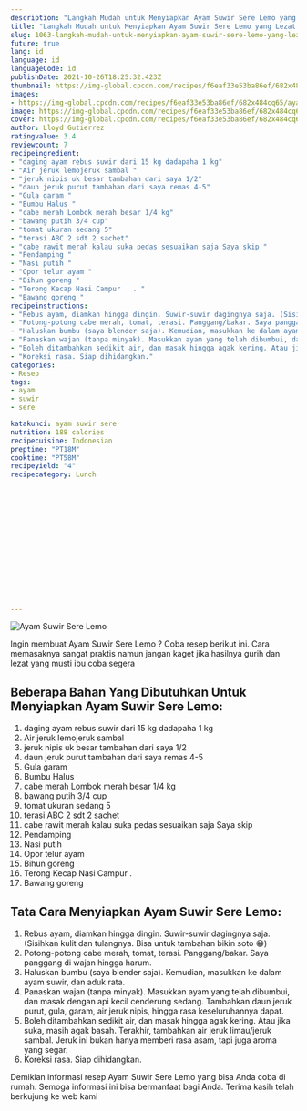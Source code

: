 ```yaml
---
description: "Langkah Mudah untuk Menyiapkan Ayam Suwir Sere Lemo yang Lezat Sekali"
title: "Langkah Mudah untuk Menyiapkan Ayam Suwir Sere Lemo yang Lezat Sekali"
slug: 1063-langkah-mudah-untuk-menyiapkan-ayam-suwir-sere-lemo-yang-lezat-sekali
future: true
lang: id
language: id
languageCode: id
publishDate: 2021-10-26T18:25:32.423Z 
thumbnail: https://img-global.cpcdn.com/recipes/f6eaf33e53ba86ef/682x484cq65/ayam-suwir-sere-lemo-foto-resep-utama.png
images:
- https://img-global.cpcdn.com/recipes/f6eaf33e53ba86ef/682x484cq65/ayam-suwir-sere-lemo-foto-resep-utama.png
image: https://img-global.cpcdn.com/recipes/f6eaf33e53ba86ef/682x484cq65/ayam-suwir-sere-lemo-foto-resep-utama.png
cover: https://img-global.cpcdn.com/recipes/f6eaf33e53ba86ef/682x484cq65/ayam-suwir-sere-lemo-foto-resep-utama.png
author: Lloyd Gutierrez
ratingvalue: 3.4
reviewcount: 7
recipeingredient:
- "daging ayam rebus suwir dari 15 kg dadapaha 1 kg"
- "Air jeruk lemojeruk sambal "
- "jeruk nipis uk besar tambahan dari saya 1/2"
- "daun jeruk purut tambahan dari saya remas 4-5"
- "Gula garam "
- "Bumbu Halus "
- "cabe merah Lombok merah besar 1/4 kg"
- "bawang putih 3/4 cup"
- "tomat ukuran sedang 5"
- "terasi ABC 2 sdt 2 sachet"
- "cabe rawit merah kalau suka pedas sesuaikan saja Saya skip "
- "Pendamping "
- "Nasi putih "
- "Opor telur ayam "
- "Bihun goreng "
- "Terong Kecap Nasi Campur   . "
- "Bawang goreng "
recipeinstructions:
- "Rebus ayam, diamkan hingga dingin. Suwir-suwir dagingnya saja. (Sisihkan kulit dan tulangnya. Bisa untuk tambahan bikin soto 😁)"
- "Potong-potong cabe merah, tomat, terasi. Panggang/bakar. Saya panggang di wajan hingga harum."
- "Haluskan bumbu (saya blender saja). Kemudian, masukkan ke dalam ayam suwir, dan aduk rata."
- "Panaskan wajan (tanpa minyak). Masukkan ayam yang telah dibumbui, dan masak dengan api kecil cenderung sedang. Tambahkan daun jeruk purut, gula, garam, air jeruk nipis, hingga rasa keseluruhannya dapat."
- "Boleh ditambahkan sedikit air, dan masak hingga agak kering. Atau jika suka, masih agak basah. Terakhir, tambahkan air jeruk limau/jeruk sambal. Jeruk ini bukan hanya memberi rasa asam, tapi juga aroma yang segar."
- "Koreksi rasa. Siap dihidangkan."
categories:
- Resep
tags:
- ayam
- suwir
- sere

katakunci: ayam suwir sere 
nutrition: 188 calories
recipecuisine: Indonesian
preptime: "PT18M"
cooktime: "PT58M"
recipeyield: "4"
recipecategory: Lunch


     
    
    
    
    
    
    
    
    
    
    
      
    
---
```



![Ayam Suwir Sere Lemo](https://img-global.cpcdn.com/recipes/f6eaf33e53ba86ef/682x484cq65/ayam-suwir-sere-lemo-foto-resep-utama.png)

Ingin membuat Ayam Suwir Sere Lemo ? Coba resep berikut ini. Cara memasaknya sangat praktis namun jangan kaget jika hasilnya gurih dan lezat yang musti ibu coba segera

<!--inarticleads1-->

## Beberapa Bahan Yang Dibutuhkan Untuk Menyiapkan Ayam Suwir Sere Lemo:

1. daging ayam rebus suwir dari 15 kg dadapaha 1 kg
1. Air jeruk lemojeruk sambal 
1. jeruk nipis uk besar tambahan dari saya 1/2
1. daun jeruk purut tambahan dari saya remas 4-5
1. Gula garam 
1. Bumbu Halus 
1. cabe merah Lombok merah besar 1/4 kg
1. bawang putih 3/4 cup
1. tomat ukuran sedang 5
1. terasi ABC 2 sdt 2 sachet
1. cabe rawit merah kalau suka pedas sesuaikan saja Saya skip 
1. Pendamping 
1. Nasi putih 
1. Opor telur ayam 
1. Bihun goreng 
1. Terong Kecap Nasi Campur   . 
1. Bawang goreng 



<!--inarticleads2-->

## Tata Cara Menyiapkan Ayam Suwir Sere Lemo:

1. Rebus ayam, diamkan hingga dingin. Suwir-suwir dagingnya saja. (Sisihkan kulit dan tulangnya. Bisa untuk tambahan bikin soto 😁)
1. Potong-potong cabe merah, tomat, terasi. Panggang/bakar. Saya panggang di wajan hingga harum.
1. Haluskan bumbu (saya blender saja). Kemudian, masukkan ke dalam ayam suwir, dan aduk rata.
1. Panaskan wajan (tanpa minyak). Masukkan ayam yang telah dibumbui, dan masak dengan api kecil cenderung sedang. Tambahkan daun jeruk purut, gula, garam, air jeruk nipis, hingga rasa keseluruhannya dapat.
1. Boleh ditambahkan sedikit air, dan masak hingga agak kering. Atau jika suka, masih agak basah. Terakhir, tambahkan air jeruk limau/jeruk sambal. Jeruk ini bukan hanya memberi rasa asam, tapi juga aroma yang segar.
1. Koreksi rasa. Siap dihidangkan.




Demikian informasi  resep Ayam Suwir Sere Lemo   yang bisa Anda coba di rumah. Semoga informasi ini bisa bermanfaat bagi Anda. Terima kasih telah berkujung ke web kami
